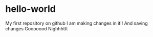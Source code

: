 # hello-world
My first repository on github
I am making changes in it!!
And saving changes
Gooooood Nighhhttt
